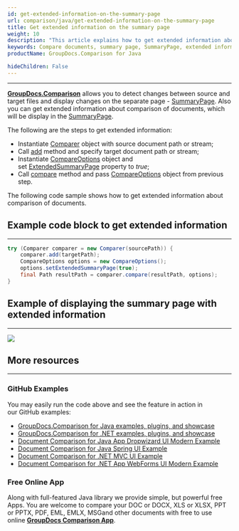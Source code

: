 ```yaml
---
id: get-extended-information-on-the-summary-page
url: comparison/java/get-extended-information-on-the-summary-page
title: Get extended information on the summary page
weight: 10
description: "This article explains how to get extended information about comparison of documents on the summary page with GroupDocs.Comparison for Java."
keywords: Compare documents, summary page, SummaryPage, extended information, ExtendedSummaryPage
productName: GroupDocs.Comparison for Java 

hideChildren: False
---
```


***

**[GroupDocs.Comparison](https://products.groupdocs.com/comparison)** allows you to detect changes between source and target files and display changes on the separate page - [SummaryPage](https://apireference.groupdocs.com/comparison/java/com.groupdocs.comparison.options/CompareOptions#setGenerateSummaryPage(boolean)).
Аlso you can get extended information about comparison of documents, which will be display in the [SummaryPage](https://apireference.groupdocs.com/comparison/java/com.groupdocs.comparison.options/CompareOptions#setGenerateSummaryPage(boolean)).

The following are the steps to get extended information:

*   Instantiate [Comparer](https://apireference.groupdocs.com/comparison/java/com.groupdocs.comparison/Comparer) object with source document path or stream;
*   Call [add](https://apireference.groupdocs.com/comparison/java/com.groupdocs.comparison/Comparer#add(java.lang.String)) method and specify target document path or stream;
*   Instantiate [CompareOptions](https://apireference.groupdocs.com/comparison/java/com.groupdocs.comparison.options/CompareOptions) object and set [ExtendedSummaryPage](https://apireference.groupdocs.com/comparison/java/com.groupdocs.comparison.options/CompareOptions#setExtendedSummaryPage(boolean)) property to *true*;
*   Call [compare](https://apireference.groupdocs.com/comparison/java/com.groupdocs.comparison/Comparer#compare()) method and pass [CompareOptions](https://apireference.groupdocs.com/comparison/java/com.groupdocs.comparison.options/CompareOptions) object from previous step.

The following code sample shows how to get extended information about comparison of documents.

## Example code block to get extended information

---

```java
try (Comparer comparer = new Comparer(sourcePath)) {
	comparer.add(targetPath);
	CompareOptions options = new CompareOptions();
    options.setExtendedSummaryPage(true);
    final Path resultPath = comparer.compare(resultPath, options);
}
```

## Example of displaying the summary page with extended information

---

![](comparison/java/images/how-to-get-extended-information-image.png)

## More resources

---
### GitHub Examples
You may easily run the code above and see the feature in action in our GitHub examples:

*   [GroupDocs.Comparison for Java examples, plugins, and showcase](https://github.com/groupdocs-comparison/GroupDocs.Comparison-for-Java)
*   [GroupDocs.Comparison for .NET examples, plugins, and showcase](https://github.com/groupdocs-comparison/GroupDocs.Comparison-for-.NET)
*   [Document Comparison for Java App Dropwizard UI Modern Example](https://github.com/groupdocs-comparison/GroupDocs.Comparison-for-Java-Dropwizard)    
*   [Document Comparison for Java Spring UI Example](https://github.com/groupdocs-comparison/GroupDocs.Comparison-for-Java-Spring)    
*   [Document Comparison for .NET MVC UI Example](https://github.com/groupdocs-comparison/GroupDocs.Comparison-for-.NET-MVC)    
*   [Document Comparison for .NET App WebForms UI Modern Example](https://github.com/groupdocs-comparison/GroupDocs.Comparison-for-.NET-WebForms)
    

### Free Online App
Along with full-featured Java library we provide simple, but powerful free Apps.
You are welcome to compare your DOC or DOCX, XLS or XLSX, PPT or PPTX, PDF, EML, EMLX, MSGand other documents with free to use online **[GroupDocs Comparison App](https://products.groupdocs.app/comparison)**.